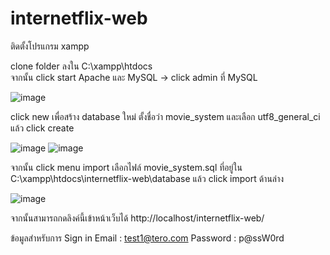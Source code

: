 # internetflix-web

ติดตั้งโปรแกรม xampp

clone folder ลงใน C:\xampp\htdocs\
จากนั้น click start Apache และ MySQL -> click admin ที่ MySQL

![image](https://user-images.githubusercontent.com/95968655/222993516-86cf659d-5174-435f-8de6-4e66e11a52d3.png)

click new เพื่อสร้าง database ใหม่ ตั้งชื่อว่า movie_system และเลือก utf8_general_ci แล้ว click create

![image](https://user-images.githubusercontent.com/95968655/222993908-56685fee-3512-4279-91c8-cba395ac2c36.png)
![image](https://user-images.githubusercontent.com/95968655/222993960-09ac91c7-4824-41c6-ab98-2cda904c12b1.png)

จากนั้น click menu import เลือกไฟล์ movie_system.sql ที่อยู่ใน C:\xampp\htdocs\internetflix-web\database แล้ว click import ด้านล่าง

![image](https://user-images.githubusercontent.com/95968655/222994384-6210bb5b-5243-418b-912c-ade2655040e8.png)

จากนั้นสามารถกดลิงค์นี้เข้าหน้าเว็บได้
http://localhost/internetflix-web/


ข้อมูลสำหรับการ Sign in
Email : test1@tero.com
Password : p@ssW0rd






